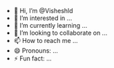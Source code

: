 - 👋 Hi, I’m @Visheshld
- 👀 I’m interested in ...
- 🌱 I’m currently learning ...
- 💞️ I’m looking to collaborate on ...
- 📫 How to reach me ...
- 😄 Pronouns: ...
- ⚡ Fun fact: ...

<!---
Visheshld/Visheshld is a ✨ special ✨ repository because its `README.md` (this file) appears on your GitHub profile.
You can click the Preview link to take a look at your changes.
--->
